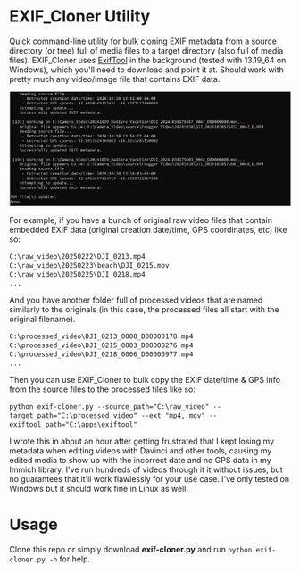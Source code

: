 # EXIF_Cloner Utility

Quick command-line utility for bulk cloning EXIF metadata from a source directory (or tree) full of media files to a target directory (also full of media files). EXIF_Cloner uses [ExifTool](https://exiftool.org/) in the background (tested with 13.19_64 on Windows), which you'll need to download and point it at. Should work with pretty much any video/image file that contains EXIF data.

![EXIF_Cloner screenshot](https://github.com/rbbrdckybk/exif_cloner/blob/main/screenshot.jpg?raw=true)

For example, if you have a bunch of original raw video files that contain embedded EXIF data (original creation date/time, GPS coordinates, etc) like so:
```
C:\raw_video\20250222\DJI_0213.mp4
C:\raw_video\20250223\beach\DJI_0215.mov
C:\raw_video\20250225\DJI_0218.mp4
...
```
And you have another folder full of processed videos that are named similarly to the originals (in this case, the processed files all start with the original filename).
```
C:\processed_video\DJI_0213_0008_D00000178.mp4
C:\processed_video\DJI_0215_0003_D00000276.mp4
C:\processed_video\DJI_0218_0006_D00000977.mp4
...
```
Then you can use EXIF_Cloner to bulk copy the EXIF date/time & GPS info from the source files to the processed files like so:
```
python exif-cloner.py --source_path="C:\raw_video" --target_path="C:\processed_video" --ext "mp4, mov" --exiftool_path="C:\apps\exiftool" 
```
I wrote this in about an hour after getting frustrated that I kept losing my metadata when editing videos with Davinci and other tools, causing my edited media to show up with the incorrect date and no GPS data in my Immich library. I've run hundreds of videos through it it without issues, but no guarantees that it'll work flawlessly for your use case. I've only tested on Windows but it should work fine in Linux as well.

# Usage

Clone this repo or simply download **exif-cloner.py** and run ```python exif-cloner.py -h``` for help.
